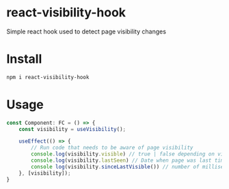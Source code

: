 # react-visibility-hook
Simple react hook used to detect page visibility changes

# Install

```bash
npm i react-visibility-hook
```

# Usage

```ts
const Component: FC = () => {
    const visibility = useVisibility();

    useEffect(() => {
        // Run code that needs to be aware of page visibility
        console.log(visibility.visible) // true | false depending on visibility
        console.log(visibility.lastSeen) // Date when page was last time visible
        console log(visibility.sinceLastVisible()) // number of milliseconds since page was last time visible
    }, [visibility]);
}
```
